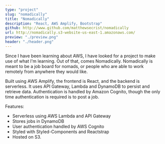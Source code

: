 ```yaml
---
type: "project"
slug: "nomadically"
title: "Nomadically"
description: "React, AWS Amplify, Bootstrap"
github: http://www.github.com/matthewsecrist/nomadically
url: http://nomadically.s3-website-us-east-1.amazonaws.com/
preview: "./preview.png"
header: "./header.png"
---
```


Since I have been learning about AWS, I have looked for a project to make use of what I'm learning. Out of that, comes Nomadically. Nomadically is meant to be a job board for nomads, or people who are able to work remotely from anywhere they would like.

Built using AWS Amplify, the frontend is React, and the backend is serverless. It uses API Gateway, Lambda and DynamoDB to persist and retrieve data. Authentication is handled by Amazon Cognito, though the only time authentication is required is to post a job.

Features:

- Serverless using AWS Lambda and API Gateway
- Stores jobs in DynamoDB
- User authentication handled by AWS Cognito
- Styled with Styled-Components and Reactstrap
- Hosted on S3.
